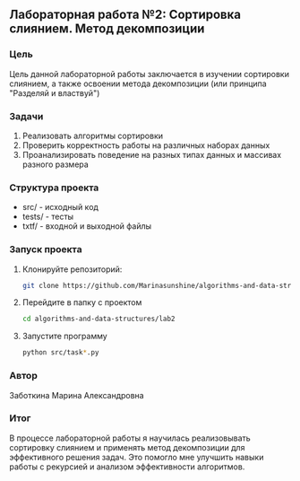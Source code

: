 ## Лабораторная работа №2: Сортировка слиянием. Метод декомпозиции ##

### Цель ### 
Цель данной лабораторной работы заключается в изучении сортировки слиянием, а также освоении метода декомпозиции (или принципа "Разделяй и властвуй")

### Задачи ###
1. Реализовать алгоритмы сортировки
2. Проверить корректность работы на различных наборах данных
3. Проанализировать поведение на разных типах данных и массивах разного размера

### Структура проекта ###
* src/ - исходный код
* tests/ - тесты
* txtf/ - входной и выходной файлы

### Запуск проекта ###
1. Клонируйте репозиторий:
   ```bash
   git clone https://github.com/Marinasunshine/algorithms-and-data-structures.git
2. Перейдите в папку с проектом
   ```bash
   cd algorithms-and-data-structures/lab2
4. Запустите программу
   ```bash
   python src/task*.py

### Автор ###
   Заботкина Марина Александровна

### Итог ###
В процессе лабораторной работы я научилась реализовывать сортировку слиянием и применять метод декомпозиции для эффективного решения задач. Это помогло мне улучшить навыки работы с рекурсией и анализом эффективности алгоритмов.
